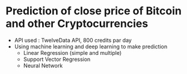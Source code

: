# Prediction of close price of Bitcoin and other Cryptocurrencies 
- API used : TwelveData API, 800 credits par day
- Using machine learning and deep learning to make prediction
  - Linear Regression (simple and multiple)
  - Support Vector Regression
  - Neural Network
